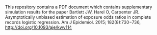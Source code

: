 This repository contains a PDF document which contains supplementary simulation results for the paper Bartlett JW, Harel O, Carpenter JR. Asymptotically unbiased estimation of exposure odds ratios in complete records logistic regression. Am J Epidemiol. 2015; 182(8):730−736, http://doi.org/10.1093/aje/kwv114


